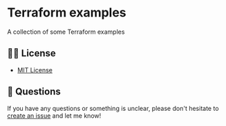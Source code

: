 # Terraform examples
A collection of some Terraform examples

## 🤝🏾 License

- [MIT License](LICENSE)

## 🤔 Questions

If you have any questions or something is unclear, please don't hesitate to [create an issue](https://github.com/nielsengelen/terraform/issues/new/choose) and let me know!